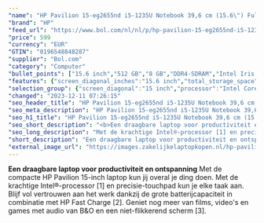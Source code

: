 ```yaml
---
"name": "HP Pavilion 15-eg2655nd i5-1235U Notebook 39,6 cm (15.6\") Full HD Intel® Core™ i5 8 GB DDR4-SDRAM 512 GB SSD NVIDIA GeForce MX550 Wi-Fi 6 (802.11ax) Windows 11 Home in S mode Zilver"
"brand": "HP"
"feed_url": "https://www.bol.com/nl/nl/p/hp-pavilion-15-eg2655nd-i5-1235u-notebook-39-6-cm-full-hd-intel-core-i5-8-gb-ddr4-sdram-512-gb-ssd-nvidia-geforce-mx550-wi-fi-6-windows-11-home-in-s-mode-zilver/9300000107090092"
"price": 599
"currency": "EUR"
"GTIN": "0196548848287"
"supplier": "Bol.com"
"category": "Computer"
"bullet_points": ["15.6 inch","512 GB","8 GB","DDR4-SDRAM","Intel Iris Xe Graphics","Windows"]
"features": {"screen_diagonal_inches":"15.6 inch","total_storage_space":"512 GB","memory_size":"8 GB","memory_type":"DDR4-SDRAM","graphics_card":"Intel Iris Xe Graphics","operating_system":"Windows"}
"selection_group": {"screen_diagonal":"15 inch","processor":"Intel Core i5","changed_price_past_3_days":false,"product_family":"Pavilion 15"}
"changed": "2023-12-11 07:26:15"
"seo_header_title": "HP Pavilion 15-eg2655nd i5-1235U Notebook 39,6 cm (15.6\") Full HD Intel® Core™ i5 8 GB DDR4-SDRAM 512 GB SSD NVIDIA GeForce MX550 Wi-Fi 6 (802.11ax) Windows 11 Home in S mode Zilver"
"seo_meta_description": "HP Pavilion 15-eg2655nd i5-1235U Notebook 39,6 cm (15.6\") Full HD Intel® Core™ i5 8 GB DDR4-SDRAM 512 GB SSD NVIDIA GeForce MX550 Wi-Fi 6 (802.11ax) Windows 11 Home in S mode Zilver"
"seo_h1_title": "HP Pavilion 15-eg2655nd i5-1235U Notebook 39,6 cm (15.6\") Full HD Intel® Core™ i5 8 GB DDR4-SDRAM 512 GB SSD NVIDIA GeForce MX550 Wi-Fi 6 (802.11ax) Windows 11 Home in S mode Zilver"
"seo_short_description": "<b>Een draagbare laptop voor productiviteit en ontspanning</b> Met de compacte HP Pavilion 15-inch laptop kun jij overal je ding doen."
"seo_long_description": "Met de krachtige Intel®-processor [1] en precisie-touchpad kun je elke taak aan. Blijf vol vertrouwen aan het werk dankzij de grote batterijcapaciteit in combinatie met HP Fast Charge [2]. Geniet nog meer van films, video's en games met audio van B&O en een niet-flikkerend scherm [3]."
"short_description": "Een draagbare laptop voor productiviteit en ontspanning Met de compacte HP Pavilion 15-inch laptop kun jij overal je ding doen. Met de krachtige Intel®-processor [1] en precisie-touchpad kun je elke taak aan. Blijf vol vertrouwen aan het werk dankzij de grote batterijcapaciteit in combinatie met HP Fast Charge [2]. Geniet nog meer van films, video's en games met audio van B&O en een niet-flikkerend scherm [3]."
"external_image_url": "https://images.zakelijkelaptopkopen.nl/hp-pavilion-15-eg2655nd-i5-1235u-notebook-39-6-cm-full-hd-intel-core-i5-8-gb-ddr4-sdram-512-gb-ssd-nvidia-geforce-mx550-wi-fi-6-windows-11-home-in-s-mode-zilver.webp"
---
```


<b>Een draagbare laptop voor productiviteit en ontspanning</b> Met de compacte HP Pavilion 15-inch laptop kun jij overal je ding doen. Met de krachtige Intel®-processor [1] en precisie-touchpad kun je elke taak aan. Blijf vol vertrouwen aan het werk dankzij de grote batterijcapaciteit in combinatie met HP Fast Charge [2]. Geniet nog meer van films, video's en games met audio van B&O en een niet-flikkerend scherm [3].